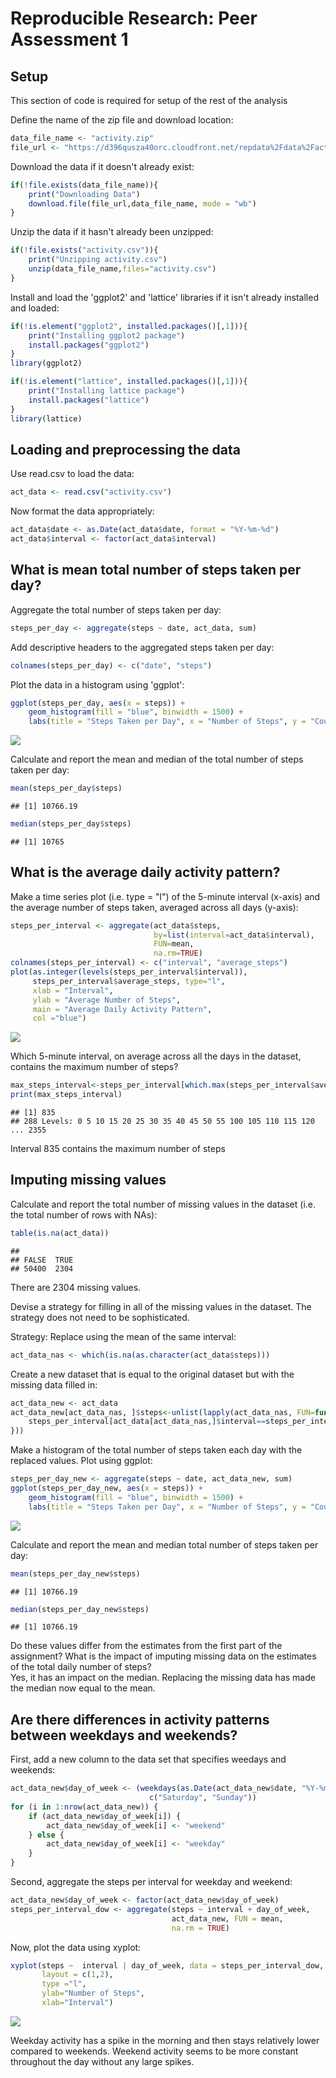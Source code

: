 # Reproducible Research: Peer Assessment 1
## Setup
This section of code is required for setup of the rest of the analysis

Define the name of the zip file and download location:

```r
data_file_name <- "activity.zip"
file_url <- "https://d396qusza40orc.cloudfront.net/repdata%2Fdata%2Factivity.zip"
```

Download the data if it doesn't already exist:

```r
if(!file.exists(data_file_name)){
    print("Downloading Data")
    download.file(file_url,data_file_name, mode = "wb")
}
```

Unzip the data if it hasn't already been unzipped:

```r
if(!file.exists("activity.csv")){
    print("Unzipping activity.csv")
    unzip(data_file_name,files="activity.csv")
}
```

Install and load the 'ggplot2' and 'lattice' libraries if it isn't already 
installed and loaded:

```r
if(!is.element("ggplot2", installed.packages()[,1])){
    print("Installing ggplot2 package")
    install.packages("ggplot2")
}
library(ggplot2)

if(!is.element("lattice", installed.packages()[,1])){
    print("Installing lattice package")
    install.packages("lattice")
}
library(lattice)
```

## Loading and preprocessing the data
Use read.csv to load the data:

```r
act_data <- read.csv("activity.csv")
```

Now format the data appropriately:

```r
act_data$date <- as.Date(act_data$date, format = "%Y-%m-%d")
act_data$interval <- factor(act_data$interval)
```

## What is mean total number of steps taken per day?
Aggregate the total number of steps taken per day:

```r
steps_per_day <- aggregate(steps ~ date, act_data, sum)
```

Add descriptive headers to the aggregated steps taken per day:

```r
colnames(steps_per_day) <- c("date", "steps")
```

Plot the data in a histogram using 'ggplot':

```r
ggplot(steps_per_day, aes(x = steps)) + 
    geom_histogram(fill = "blue", binwidth = 1500) + 
    labs(title = "Steps Taken per Day", x = "Number of Steps", y = "Count")
```

![](PA1_template_files/figure-html/unnamed-chunk-9-1.png) 

Calculate and report the mean and median of the total number of steps taken per 
day:

```r
mean(steps_per_day$steps)
```

```
## [1] 10766.19
```

```r
median(steps_per_day$steps)
```

```
## [1] 10765
```


## What is the average daily activity pattern?
Make a time series plot (i.e. type = "l") of the 5-minute interval (x-axis) 
and the average number of steps taken, averaged across all days (y-axis):

```r
steps_per_interval <- aggregate(act_data$steps, 
                                by=list(interval=act_data$interval), 
                                FUN=mean, 
                                na.rm=TRUE)
colnames(steps_per_interval) <- c("interval", "average_steps")
plot(as.integer(levels(steps_per_interval$interval)), 
     steps_per_interval$average_steps, type="l",
     xlab = "Interval", 
     ylab = "Average Number of Steps", 
     main = "Average Daily Activity Pattern",  
     col ="blue")
```

![](PA1_template_files/figure-html/unnamed-chunk-11-1.png) 

Which 5-minute interval, on average across all the days in the dataset, contains 
the maximum number of steps?

```r
max_steps_interval<-steps_per_interval[which.max(steps_per_interval$average_steps),]$interval
print(max_steps_interval)
```

```
## [1] 835
## 288 Levels: 0 5 10 15 20 25 30 35 40 45 50 55 100 105 110 115 120 ... 2355
```
Interval 835 contains the maximum number of steps

## Imputing missing values
Calculate and report the total number of missing values in the dataset (i.e. the 
total number of rows with NAs):

```r
table(is.na(act_data))
```

```
## 
## FALSE  TRUE 
## 50400  2304
```
There are 2304 missing values.  
  
  
Devise a strategy for filling in all of the missing values in the dataset. 
The strategy does not need to be sophisticated.  

Strategy: Replace using the mean of the same interval:

```r
act_data_nas <- which(is.na(as.character(act_data$steps)))
```

Create a new dataset that is equal to the original dataset but with the missing 
data filled in:

```r
act_data_new <- act_data
act_data_new[act_data_nas, ]$steps<-unlist(lapply(act_data_nas, FUN=function(act_data_nas){
    steps_per_interval[act_data[act_data_nas,]$interval==steps_per_interval$interval,]$average_steps
}))
```

Make a histogram of the total number of steps taken each day with the replaced 
values. Plot using ggplot:

```r
steps_per_day_new <- aggregate(steps ~ date, act_data_new, sum)
ggplot(steps_per_day_new, aes(x = steps)) + 
    geom_histogram(fill = "blue", binwidth = 1500) + 
    labs(title = "Steps Taken per Day", x = "Number of Steps", y = "Count")
```

![](PA1_template_files/figure-html/unnamed-chunk-16-1.png) 

Calculate and report the mean and median total number of steps taken per day:

```r
mean(steps_per_day_new$steps)
```

```
## [1] 10766.19
```

```r
median(steps_per_day_new$steps)
```

```
## [1] 10766.19
```

Do these values differ from the estimates from the first part of the assignment? 
What is the impact of imputing missing data on the estimates of the total daily 
number of steps?  
Yes, it has an impact on the median. Replacing the missing data has made the 
median now equal to the mean.

## Are there differences in activity patterns between weekdays and weekends?
First, add a new column to the data set that specifies weedays and weekends:

```r
act_data_new$day_of_week <- (weekdays(as.Date(act_data_new$date, "%Y-%m-%d")) %in% 
                               c("Saturday", "Sunday"))
for (i in 1:nrow(act_data_new)) {
    if (act_data_new$day_of_week[i]) {
        act_data_new$day_of_week[i] <- "weekend"
    } else {
        act_data_new$day_of_week[i] <- "weekday"
    }
}
```
Second, aggregate the steps per interval for weekday and weekend:

```r
act_data_new$day_of_week <- factor(act_data_new$day_of_week)
steps_per_interval_dow <- aggregate(steps ~ interval + day_of_week, 
                                    act_data_new, FUN = mean, 
                                    na.rm = TRUE)
```

Now, plot the data using xyplot:

```r
xyplot(steps ~  interval | day_of_week, data = steps_per_interval_dow, 
       layout = c(1,2), 
       type ="l", 
       ylab="Number of Steps",
       xlab="Interval")
```

![](PA1_template_files/figure-html/unnamed-chunk-20-1.png) 
  
Weekday activity has a spike in the morning and then stays relatively lower 
compared to weekends.  Weekend activity seems to be more constant throughout the 
day without any large spikes.
